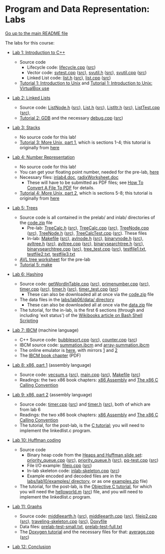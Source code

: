 Program and Data Representation: Labs
=====================================

[Go up to the main README file](../README.html)

The labs for this course:

- [Lab 1: Introduction to C++](lab01/index.html)
  - Source code
    - Lifecycle code: [lifecycle.cpp](lab01/lifecycle.cpp.html) ([src](lab01/lifecycle.cpp))
    - Vector code: [svtest.cpp](lab01/svtest.cpp.html) ([src](lab01/svtest.cpp)), [svutil.h](lab01/svutil.h.html) ([src](lab01/svutil.h)), [svutil.cpp](lab01/svutil.cpp.html) ([src](lab01/svutil.cpp))
    - Linked List code: [list.h](lab01/list.h.html) ([src](lab01/list.h)), [list.cpp](lab01/list.cpp.html) ([src](lab01/list.cpp))
  - [Tutorial 1: Introduction to Unix](../tutorials/01-intro-unix/index.html) and [Tutorial 1: Introduction to Unix: VirtualBox use](../tutorials/01-intro-unix/virtual-box.html)


- [Lab 2: Linked Lists](lab02/index.html)
  - Source code: [ListNode.h](lab02/ListNode.h.html) ([src](lab02/ListNode.h)), [List.h](lab02/List.h.html) ([src](lab02/List.h)), [ListItr.h](lab02/ListItr.h.html) ([src](lab02/ListItr.h)), [ListTest.cpp](lab02/ListTest.cpp.html) ([src](lab02/ListTest.cpp)),
  - [Tutorial 2: GDB](../tutorials/02-gdb/index.html) and the necessary [debug.cpp](../tutorials/02-gdb/debug.cpp.html) ([src](../tutorials/02-gdb/debug.cpp))

- [Lab 3: Stacks](lab03/index.html)
  - No source code for this lab!
  - [Tutorial 3: More Unix, part 1](../tutorials/03-04-more-unix/index.html), which is sections 1-4; this tutorial is originally from [here](http://www.ee.surrey.ac.uk/Teaching/Unix/)

- [Lab 4: Number Representation](lab04/index.html)
  - No source code for this lab!
  - You can get your floating point number, needed for the pre-lab, [here](http://libra.cs.virginia.edu/getfloat)
  - Necessary files: [inlab4.doc](lab04/inlab4.doc), [radixWorksheet.doc](lab04/radixWorksheet.doc)
    - These will have to be submitted as PDF files; see [How To Convert A File To PDF](../docs/convert_to_pdf.html) for details.
  - [Tutorial 4: More Unix, part 2](../tutorials/03-04-more-unix/index.html), which is sections 5-8; this tutorial is originally from [here](http://www.ee.surrey.ac.uk/Teaching/Unix/)

- [Lab 5: Trees](lab05/index.html)

  - Source code is all contained in the prelab/ and inlab/ directories of the [code.zip](lab05/code.zip) file
    - Pre-lab: [TreeCalc.h](lab05/code/prelab/TreeCalc.h.html) ([src](lab05/code/prelab/TreeCalc.h)), [TreeCalc.cpp](lab05/code/prelab/TreeCalc.cpp.html) ([src](lab05/code/prelab/TreeCalc.cpp)), [TreeNode.cpp](lab05/code/prelab/TreeNode.cpp.html) ([src](lab05/code/prelab/TreeNode.cpp)), [TreeNode.h](lab05/code/prelab/TreeNode.h.html) ([src](lab05/code/prelab/TreeNode.h)), [TreeCalcTest.cpp](lab05/code/prelab/TreeCalcTest.cpp.html) ([src](lab05/code/prelab/TreeCalcTest.cpp)).  These files 
    - In-lab: [Makefile](lab05/code/inlab/Makefile.html) ([src](lab05/code/inlab/Makefile)), [avlnode.h](lab05/code/inlab/avlnode.h.html) ([src](lab05/code/inlab/avlnode.h)), [binarynode.h](lab05/code/inlab/binarynode.h.html) ([src](lab05/code/inlab/binarynode.h)), [avltree.h](lab05/code/inlab/avltree.h.html) ([src](lab05/code/inlab/avltree.h)), [avltree.cpp](lab05/code/inlab/avltree.cpp.html) ([src](lab05/code/inlab/avltree.cpp)), [binarysearchtree.h](lab05/code/inlab/binarysearchtree.h.html) ([src](lab05/code/inlab/binarysearchtree.h)), [binarysearchtree.cpp](lab05/code/inlab/binarysearchtree.cpp.html) ([src](lab05/code/inlab/binarysearchtree.cpp)), [tree_test.cpp](lab05/code/inlab/tree_test.cpp.html) ([src](lab05/code/inlab/tree_test.cpp)), [testfile1.txt](lab05/code/inlab/testfile1.txt), [testfile2.txt](lab05/code/inlab/testfile2.txt), [testfile3.txt](lab05/code/inlab/testfile3.txt)
  - [AVL tree worksheet](lab05/avl-worksheet.pdf) for the pre-lab
  - [Tutorial 5: make](../tutorials/05-make/index.html)

- [Lab 6: Hashing](lab06/index.html)
  - Source code: [getWordInTable.cpp](lab06/code/getWordInTable.cpp.html) ([src](lab06/code/getWordInTable.cpp)), [primenumber.cpp](lab06/code/primenumber.cpp.html) ([src](lab06/code/primenumber.cpp)), [timer.cpp](lab06/code/timer.cpp.html) ([src](lab06/code/timer.cpp)), [timer.h](lab06/code/timer.h.html) ([src](lab06/code/timer.h)), [timer_test.cpp](lab06/code/timer_test.cpp.html) ([src](lab06/code/timer_test.cpp))
     - These can also be downloaded all at once via the [code.zip](lab06/code.zip) file
  - The data files in the [labs/lab06/data/ directory](lab06/data/)
    - These can also be downloaded all at once via the [data.zip](lab06/data.zip) file
  - The tutorial, for the in-lab, is the first 6 sections (through and including 'exit status') of the [Wikibooks article on Bash Shell Scripting](http://en.wikibooks.org/wiki/Bash_Shell_Scripting)

- [Lab 7: IBCM](lab07/index.html) (machine language)
  - C++ Source code: [bubblesort.cpp](lab07/bubblesort.cpp.html) ([src](lab07/bubblesort.cpp)), [counter.cpp](lab07/counter.cpp.html) ([src](lab07/counter.cpp))
  - IBCM source code: [summation.ibcm](../ibcm/summation.ibcm) and [array-summation.ibcm](../ibcm/array-summation.ibcm)
  - The online emulator is [here](http://www.cs.virginia.edu/~cs216/ibcm), with mirrors [1](http://libra.cs.virginia.edu/~aaron/ibcm/) and [2](http://people.virginia.edu/~asb2t/ibcm/)
  - The [IBCM book chapter](../book/ibcm-chapter.pdf) (PDF)

- [Lab 8: x86, part 1](lab08/index.html) (assembly language)

  - Source code: [vecsum.s](lab08/vecsum.s.html) ([src](lab08/vecsum.s)), [main.cpp](lab08/main.cpp.html) ([src](lab08/main.cpp)), [Makefile](lab08/Makefile.html) ([src](lab08/Makefile))
  - Readings: the two x86 book chapters: [x86 Assembly](../book/x86-asm-chapter.pdf) and [The x86 C Calling Convention](../book/x86-ccc-chapter.pdf)

- [Lab 9: x86, part 2](lab09/index.html) (assembly language)
  - Source code: [timer.cpp](lab06/code/timer.cpp.html) ([src](lab06/code/timer.cpp)) and  [timer.h](lab06/code/timer.h.html) ([src](lab06/code/timer.h)), both of which are from lab 6
  - Readings: the two x86 book chapters: [x86 Assembly](../book/x86-asm-chapter.pdf) and [The x86 C Calling Convention](../book/x86-ccc-chapter.pdf)
  - The tutorial, for the post-lab, is the [C tutorial](../tutorials/09-c/index.html); you will need to implement the linkedlist.c program.

- [Lab 10: Huffman coding](lab10/index.html)
  - Source code
    - Binary heap code from the [Heaps and Huffman slide set](../slides/11-heaps-huffman.html): [priority_queue.cpp](../slides/code/11-heaps-huffman/priority_queue.cpp.html) ([src](../slides/code/11-heaps-huffman/priority_queue.cpp)), [priority_queue.h](../slides/code/11-heaps-huffman/priority_queue.h.html) ([src](../slides/code/11-heaps-huffman/priority_queue.h)), [pq-test.cpp](../slides/code/11-heaps-huffman/pq-test.cpp.html) ([src](../slides/code/11-heaps-huffman/pq-test.cpp))
	- File I/O example: [fileio.cpp](lab10/fileio.cpp.html) ([src](lab10/fileio.cpp))
	- In-lab skeleton code: [inlab-skeleton.cpp](lab10/inlab-skeleton.cpp.html) ([src](lab10/inlab-skeleton.cpp))
	- Example encoded and decoded files are in the [labs/lab10/examples/ directory](lab10/examples/), or as one [examples.zip](lab10/examples.zip) file)
  - The tutorial, for the post-lab, is the [Objective C tutorial](../tutorials/10-objc/index.html), for which you will need the [helloworld.m](../tutorials/10-objc/helloworld.m.html) ([src](../tutorials/10-objc/helloworld.m)) file, and you will need to implement the linkedlist.c program.

- [Lab 11: Graphs](lab11/index.html)
  - Source code: [middleearth.h](lab11/middleearth.h.html) ([src](lab11/middleearth.h)), [middleearth.cpp](lab11/middleearth.cpp.html) ([src](lab11/middleearth.cpp)), [fileio2.cpp](lab11/fileio2.cpp.html) ([src](lab11/fileio2.cpp)), [traveling-skeleton.cpp](lab11/traveling-skeleton.cpp.html) ([src](lab11/traveling-skeleton.cpp)), [Doxyfile](lab11/Doxyfile)
  - Data files: [prelab-test-small.txt](lab11/prelab-test-small.txt), [prelab-test-full.txt](lab11/prelab-test-full.txt)
  - The [Doxygen tutorial](../tutorials/11-doxygen/index.html) and the necessary files for that: [average.cpp](../tutorials/11-doxygen/average.cpp.html) ([src](../tutorials/11-doxygen/average.cpp))
  
- [Lab 12: Conclusion](lab12/index.html)
